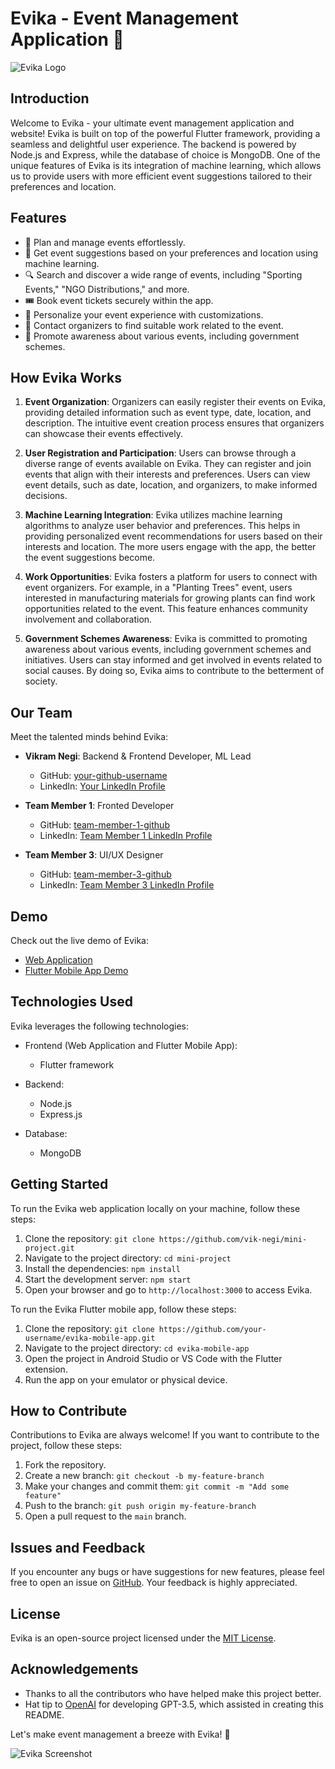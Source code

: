 # Evika - Event Management Application 🎉

![Evika Logo](https://evika.vercel.app/images/logo.png)

## Introduction

Welcome to Evika - your ultimate event management application and website! Evika is built on top of the powerful Flutter framework, providing a seamless and delightful user experience. The backend is powered by Node.js and Express, while the database of choice is MongoDB. One of the unique features of Evika is its integration of machine learning, which allows us to provide users with more efficient event suggestions tailored to their preferences and location.

## Features

- 📅 Plan and manage events effortlessly.
- 📍 Get event suggestions based on your preferences and location using machine learning.
- 🔍 Search and discover a wide range of events, including "Sporting Events," "NGO Distributions," and more.
- 🎟️ Book event tickets securely within the app.
- 📝 Personalize your event experience with customizations.
- 💬 Contact organizers to find suitable work related to the event.
- 🌳 Promote awareness about various events, including government schemes.

## How Evika Works

1. **Event Organization**: Organizers can easily register their events on Evika, providing detailed information such as event type, date, location, and description. The intuitive event creation process ensures that organizers can showcase their events effectively.

2. **User Registration and Participation**: Users can browse through a diverse range of events available on Evika. They can register and join events that align with their interests and preferences. Users can view event details, such as date, location, and organizers, to make informed decisions.

3. **Machine Learning Integration**: Evika utilizes machine learning algorithms to analyze user behavior and preferences. This helps in providing personalized event recommendations for users based on their interests and location. The more users engage with the app, the better the event suggestions become.

4. **Work Opportunities**: Evika fosters a platform for users to connect with event organizers. For example, in a "Planting Trees" event, users interested in manufacturing materials for growing plants can find work opportunities related to the event. This feature enhances community involvement and collaboration.

5. **Government Schemes Awareness**: Evika is committed to promoting awareness about various events, including government schemes and initiatives. Users can stay informed and get involved in events related to social causes. By doing so, Evika aims to contribute to the betterment of society.

## Our Team

Meet the talented minds behind Evika:

- **Vikram Negi**: Backend & Frontend Developer, ML Lead
  - GitHub: [your-github-username](https://github.com/vik-negi)
  - LinkedIn: [Your LinkedIn Profile](https://www.linkedin.com/in/vikramnegi1/)

- **Team Member 1**: Fronted Developer
  - GitHub: [team-member-1-github](https://github.com/ri-2020)
  - LinkedIn: [Team Member 1 LinkedIn Profile](https://www.linkedin.com/in/rohit-gupta-indu/)

- **Team Member 3**: UI/UX Designer
  - GitHub: [team-member-3-github](https://github.com/vik-negi)
  - LinkedIn: [Team Member 3 LinkedIn Profile](https://www.linkedin.com/in/vikramnegi1/)

## Demo

Check out the live demo of Evika:
- [Web Application](https://evika.vercel.app/)
- [Flutter Mobile App Demo](https://your-flutter-demo-link)

## Technologies Used

Evika leverages the following technologies:

- Frontend (Web Application and Flutter Mobile App):
  - Flutter framework

- Backend:
  - Node.js
  - Express.js

- Database:
  - MongoDB

## Getting Started

To run the Evika web application locally on your machine, follow these steps:

1. Clone the repository: `git clone https://github.com/vik-negi/mini-project.git`
2. Navigate to the project directory: `cd mini-project`
3. Install the dependencies: `npm install`
4. Start the development server: `npm start`
5. Open your browser and go to `http://localhost:3000` to access Evika.

To run the Evika Flutter mobile app, follow these steps:

1. Clone the repository: `git clone https://github.com/your-username/evika-mobile-app.git`
2. Navigate to the project directory: `cd evika-mobile-app`
3. Open the project in Android Studio or VS Code with the Flutter extension.
4. Run the app on your emulator or physical device.

## How to Contribute

Contributions to Evika are always welcome! If you want to contribute to the project, follow these steps:

1. Fork the repository.
2. Create a new branch: `git checkout -b my-feature-branch`
3. Make your changes and commit them: `git commit -m "Add some feature"`
4. Push to the branch: `git push origin my-feature-branch`
5. Open a pull request to the `main` branch.

## Issues and Feedback

If you encounter any bugs or have suggestions for new features, please feel free to open an issue on [GitHub](https://github.com/vik-negi/mini-project/issues). Your feedback is highly appreciated.

## License

Evika is an open-source project licensed under the [MIT License](https://github.com/vik-negi/mini-project/blob/main/LICENSE).

## Acknowledgements

- Thanks to all the contributors who have helped make this project better.
- Hat tip to [OpenAI](https://openai.com/) for developing GPT-3.5, which assisted in creating this README.

Let's make event management a breeze with Evika! 🎊

![Evika Screenshot](https://evika.vercel.app/images/screenshot.png)
